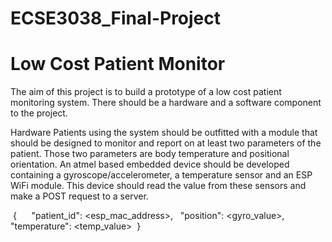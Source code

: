 # ECSE3038_Final-Project
# Low Cost Patient Monitor
The aim of this project is to build a prototype of a low cost patient monitoring system. There should be a hardware and a software component to the project.

Hardware
Patients using the system should be outfitted with a module that should be designed to monitor and report on at least two parameters of the patient. Those two parameters are body temperature and positional orientation.
An atmel based embedded device should be developed containing a gyroscope/accelerometer, a temperature sensor and an ESP WiFi module. This device should read the value from these sensors and make a POST request to a server.

 {
     "patient_id": <esp_mac_address>,
     "position": <gyro_value>,
     "temperature": <temp_value>
 }
